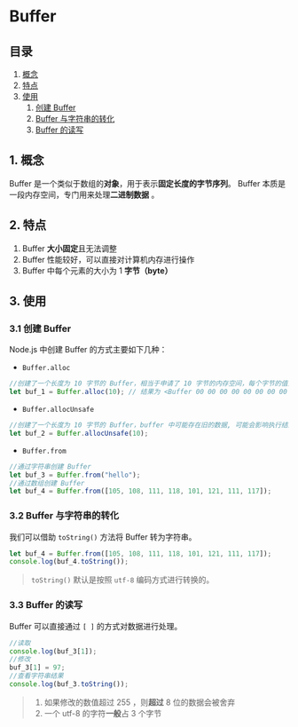 # Buffer

## 目录

1. [概念](#1-概念)
2. [特点](#2-特点)
3. [使用](#3-使用)
   1. [创建 Buffer](#31-创建-buffer)
   2. [Buffer 与字符串的转化](#32-buffer-与字符串的转化)
   3. [Buffer 的读写](#33-buffer-的读写)

## 1. 概念

Buffer 是一个类似于数组的**对象**，用于表示**固定长度的字节序列**。
Buffer 本质是一段内存空间，专门用来处理**二进制数据** 。

## 2. 特点

1. Buffer **大小固定**且无法调整
2. Buffer 性能较好，可以直接对计算机内存进行操作
3. Buffer 中每个元素的大小为 1 **字节（byte）**

## 3. 使用

### 3.1 创建 Buffer

Node.js 中创建 Buffer 的方式主要如下几种：

- `Buffer.alloc`

```js
//创建了一个长度为 10 字节的 Buffer，相当于申请了 10 字节的内存空间，每个字节的值为 0
let buf_1 = Buffer.alloc(10); // 结果为 <Buffer 00 00 00 00 00 00 00 00 00 00>
```

- `Buffer.allocUnsafe`

```js
//创建了一个长度为 10 字节的 Buffer，buffer 中可能存在旧的数据, 可能会影响执行结果，所以叫unsafe
let buf_2 = Buffer.allocUnsafe(10);
```

- `Buffer.from`

```js
//通过字符串创建 Buffer
let buf_3 = Buffer.from("hello");
//通过数组创建 Buffer
let buf_4 = Buffer.from([105, 108, 111, 118, 101, 121, 111, 117]);
```

### 3.2 Buffer 与字符串的转化

我们可以借助 `toString()` 方法将 Buffer 转为字符串。

```js
let buf_4 = Buffer.from([105, 108, 111, 118, 101, 121, 111, 117]);
console.log(buf_4.toString());
```

> `toString()` 默认是按照 `utf-8` 编码方式进行转换的。

### 3.3 Buffer 的读写

Buffer 可以直接通过 `[ ]` 的方式对数据进行处理。

```js
//读取
console.log(buf_3[1]);
//修改
buf_3[1] = 97;
//查看字符串结果
console.log(buf_3.toString());
```

> 1. 如果修改的数值超过 255 ，则**超过** 8 位的数据会被舍弃
> 2. 一个 utf-8 的字符**一般**占 3 个字节
